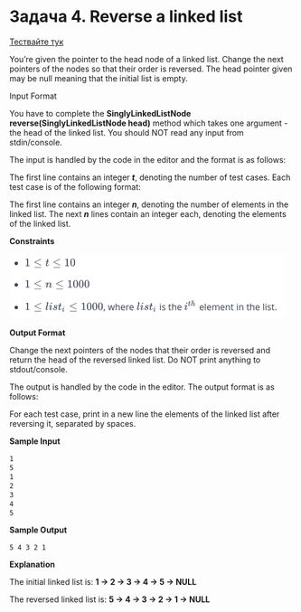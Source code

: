 # Задача 4. Reverse a linked list

[Тествайте тук](https://www.hackerrank.com/contests/practice-4-sda/challenges/reverse-a-linked-list)

You’re given the pointer to the head node of a linked list. Change the next pointers of the nodes so that their order is reversed. The head pointer given may be null meaning that the initial list is empty.

Input Format

You have to complete the **SinglyLinkedListNode reverse(SinglyLinkedListNode head)** method which takes one argument - the head of the linked list. You should NOT read any input from stdin/console.

The input is handled by the code in the editor and the format is as follows:

The first line contains an integer ***t***, denoting the number of test cases.
Each test case is of the following format:

The first line contains an integer ***n***, denoting the number of elements in the linked list.
The next ***n*** lines contain an integer each, denoting the elements of the linked list.

**Constraints**

![Constraints](constraints.png)

**Output Format**

Change the next pointers of the nodes that their order is reversed and return the head of the reversed linked list. Do NOT print anything to stdout/console.

The output is handled by the code in the editor. The output format is as follows:

For each test case, print in a new line the elements of the linked list after reversing it, separated by spaces.

**Sample Input**
```
1
5
1
2
3
4
5
```

**Sample Output**
```
5 4 3 2 1
```

**Explanation**

The initial linked list is: **1 -> 2 -> 3 -> 4 -> 5 -> NULL**

The reversed linked list is: **5 -> 4 -> 3 -> 2 -> 1 -> NULL**

